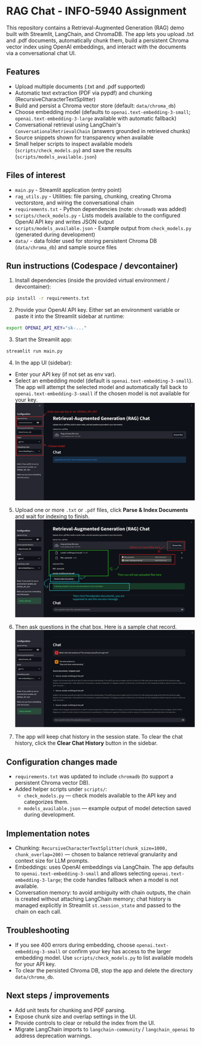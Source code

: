 # RAG Chat - INFO-5940 Assignment

This repository contains a Retrieval-Augmented Generation (RAG) demo built with Streamlit, LangChain, and ChromaDB. The app lets you upload .txt and .pdf documents, automatically chunk them, build a persistent Chroma vector index using OpenAI embeddings, and interact with the documents via a conversational chat UI.

## Features

- Upload multiple documents (.txt and .pdf supported)
- Automatic text extraction (PDF via pypdf) and chunking (RecursiveCharacterTextSplitter)
- Build and persist a Chroma vector store (default: `data/chroma_db`)
- Choose embedding model (defaults to `openai.text-embedding-3-small`; `openai.text-embedding-3-large` available with automatic fallback)
- Conversational retrieval using LangChain's `ConversationalRetrievalChain` (answers grounded in retrieved chunks)
- Source snippets shown for transparency when available
- Small helper scripts to inspect available models (`scripts/check_models.py`) and save the results (`scripts/models_available.json`)

## Files of interest

- `main.py` - Streamlit application (entry point)
- `rag_utils.py` - Utilities: file parsing, chunking, creating Chroma vectorstore, and wiring the conversational chain
- `requirements.txt` - Python dependencies (note: `chromadb` was added)
- `scripts/check_models.py` - Lists models available to the configured OpenAI API key and writes JSON output
- `scripts/models_available.json` - Example output from `check_models.py` (generated during development)
- `data/` - data folder used for storing persistent Chroma DB (`data/chroma_db`) and sample source files

## Run instructions (Codespace / devcontainer)

1. Install dependencies (inside the provided virtual environment / devcontainer):

```bash
pip install -r requirements.txt
```

2. Provide your OpenAI API key. Either set an environment variable or paste it into the Streamlit sidebar at runtime:

```bash
export OPENAI_API_KEY="sk-..."
```

3. Start the Streamlit app:

```bash
streamlit run main.py
```

4. In the app UI (sidebar):
- Enter your API key (if not set as env var).
- Select an embedding model (default is `openai.text-embedding-3-small`). The app will attempt the selected model and automatically fall back to `openai.text-embedding-3-small` if the chosen model is not available for your key.
![alt text](screenshot/1.png)
5. Upload one or more `.txt` or `.pdf` files, click **Parse & Index Documents** and wait for indexing to finish. 
![alt text](screenshot/2.png)

6. Then ask questions in the chat box. Here is a sample chat record.
![alt text](screenshot/3.png)

7. The app will keep chat history in the session state. To clear the chat history, click the **Clear Chat History** button in the sidebar.

## Configuration changes made

- `requirements.txt` was updated to include `chromadb` (to support a persistent Chroma vector DB). 
- Added helper scripts under `scripts/`:
	- `check_models.py` — check models available to the API key and categorizes them.
	- `models_available.json` — example output of model detection saved during development.

## Implementation notes

- Chunking: `RecursiveCharacterTextSplitter(chunk_size=1000, chunk_overlap=200)` — chosen to balance retrieval granularity and context size for LLM prompts.
- Embeddings: uses OpenAI embeddings via LangChain. The app defaults to `openai.text-embedding-3-small` and allows selecting `openai.text-embedding-3-large`; the code handles fallback when a model is not available.
- Conversation memory: to avoid ambiguity with chain outputs, the chain is created without attaching LangChain memory; chat history is managed explicitly in Streamlit `st.session_state` and passed to the chain on each call.

## Troubleshooting

- If you see 400 errors during embedding, choose `openai.text-embedding-3-small` or confirm your key has access to the larger embedding model. Use `scripts/check_models.py` to list available models for your API key.
- To clear the persisted Chroma DB, stop the app and delete the directory `data/chroma_db`.

## Next steps / improvements

- Add unit tests for chunking and PDF parsing.
- Expose chunk size and overlap settings in the UI.
- Provide controls to clear or rebuild the index from the UI.
- Migrate LangChain imports to `langchain-community` / `langchain_openai` to address deprecation warnings.

